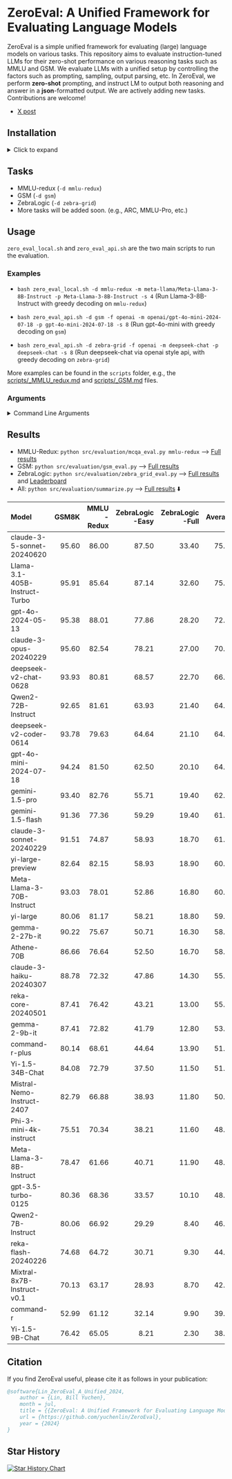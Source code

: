 # ZeroEval: A Unified Framework for Evaluating Language Models

ZeroEval is a simple unified framework for evaluating (large) language models on various tasks.
This repository aims to evaluate instruction-tuned LLMs for their zero-shot performance on various reasoning tasks such as MMLU and GSM. We evaluate LLMs with a unified setup by controlling the factors such as prompting, sampling, output parsing, etc. In ZeroEval, we perform **zero-shot** prompting, and instruct LM to output both reasoning and answer in a **json**-formatted output. We are actively adding new tasks. Contributions are welcome! 

- [X post](https://x.com/billyuchenlin/status/1814037110577578377)


## Installation 

<details>
  <summary> Click to expand </summary>

```bash
conda create -n zeroeval python=3.10
conda activate zeroeval
# pip install vllm -U # pip install -e vllm 
pip install vllm==0.5.1
pip install -r requirements.txt
# export HF_HOME=/path/to/your/custom/cache_dir/ 
```

</details>


## Tasks 

- MMLU-redux (`-d mmlu-redux`)
- GSM (`-d gsm`)
- ZebraLogic (`-d zebra-grid`)
- More tasks will be added soon. (e.g., ARC, MMLU-Pro, etc.)
<!-- - AlpacaEval (`-d alpaca-eval`) -->

## Usage

`zero_eval_local.sh` and `zero_eval_api.sh` are the two main scripts to run the evaluation.

### Examples

- `bash zero_eval_local.sh -d mmlu-redux -m meta-llama/Meta-Llama-3-8B-Instruct -p Meta-Llama-3-8B-Instruct -s 4` (Run Llama-3-8B-Instruct with greedy decoding on `mmlu-redux`)

- `bash zero_eval_api.sh -d gsm -f openai -m openai/gpt-4o-mini-2024-07-18 -p gpt-4o-mini-2024-07-18 -s 8` (Run gpt-4o-mini with greedy decoding on `gsm`)

- `bash zero_eval_api.sh -d zebra-grid -f openai -m deepseek-chat -p deepseek-chat -s 8` (Run deepseek-chat via openai style api, with greedy decoding on `zebra-grid`)


More examples can be found in the `scripts` folder, e.g., the [scripts/_MMLU_redux.md](scripts/_MMLU_redux.md) and [scripts/_GSM.md](scripts/_GSM.md) files.


### Arguments  
 

<details>
<summary>Command Line Arguments</summary>

| Arguments | Description | Default |
|-----|-------------|---------|
| `-d` | DATA_NAME: `mmlu-redux`, `gsm`, `zebra-grid`, `alpaca_eval`, ... (see [src/task_configs.py](src/task_configs.py)) | |
| `-m` | model_name | |
| `-p` | model_pretty_name | |
| `-s` | number of shards (When `-s 1` we'll use all your GPUs for loading the model and running the inference; When `-s K`, we'll use K GPUs and divide the data into K shards for each GPU to run the inference on a single shard, and merge the results at the end.) | 1 |
| `-f` | engine (`vllm` by default for `zero_eval_local.sh`, can be changed to `hf`; For `zero_eval_api.sh`, we can use `openai`, `anthropic`, ...) | `vllm`/`openai` for `zero_eval_local/api.sh` |
| `-r` | run_name (the results will be saved in a sub folder with the `run_name` when it is specified) | "default" |
| `-t` | temperature | 0 (greedy decoding) |
| `-o` | top_p for nucleus sampling | 1.0 |
| `-e` | repetition penalty | 1.0 |
| `-b` | batch size | 4 |

</details>

## Results 

- MMLU-Redux: `python src/evaluation/mcqa_eval.py mmlu-redux` --> [Full results](result_dirs/mmlu-redux.summary.md)
- GSM: `python src/evaluation/gsm_eval.py` --> [Full results](result_dirs/gsm.summary.md)
- ZebraLogic: `python src/evaluation/zebra_grid_eval.py` --> [Full results](result_dirs/zebra-grid.summary.md)
  and [Leaderboard](https://huggingface.co/spaces/allenai/ZebraLogic)
- All: `python src/evaluation/summarize.py` --> [Full results](result_dirs/summary.md) ⬇️

| Model                         |   GSM8K |   MMLU<br/>-Redux |   ZebraLogic<br/>-Easy |   ZebraLogic<br/>-Full |   Average |
|:------------------------------|--------:|------------------:|-----------------------:|-----------------------:|----------:|
| claude-3-5-sonnet-20240620    |   95.60 |             86.00 |                  87.50 |                  33.40 |     75.62 |
| Llama-3.1-405B-Instruct-Turbo |   95.91 |             85.64 |                  87.14 |                  32.60 |     75.32 |
| gpt-4o-2024-05-13             |   95.38 |             88.01 |                  77.86 |                  28.20 |     72.36 |
| claude-3-opus-20240229        |   95.60 |             82.54 |                  78.21 |                  27.00 |     70.84 |
| deepseek-v2-chat-0628         |   93.93 |             80.81 |                  68.57 |                  22.70 |     66.50 |
| Qwen2-72B-Instruct            |   92.65 |             81.61 |                  63.93 |                  21.40 |     64.90 |
| deepseek-v2-coder-0614        |   93.78 |             79.63 |                  64.64 |                  21.10 |     64.79 |
| gpt-4o-mini-2024-07-18        |   94.24 |             81.50 |                  62.50 |                  20.10 |     64.59 |
| gemini-1.5-pro                |   93.40 |             82.76 |                  55.71 |                  19.40 |     62.82 |
| gemini-1.5-flash              |   91.36 |             77.36 |                  59.29 |                  19.40 |     61.85 |
| claude-3-sonnet-20240229      |   91.51 |             74.87 |                  58.93 |                  18.70 |     61.00 |
| yi-large-preview              |   82.64 |             82.15 |                  58.93 |                  18.90 |     60.66 |
| Meta-Llama-3-70B-Instruct     |   93.03 |             78.01 |                  52.86 |                  16.80 |     60.18 |
| yi-large                      |   80.06 |             81.17 |                  58.21 |                  18.80 |     59.56 |
| gemma-2-27b-it                |   90.22 |             75.67 |                  50.71 |                  16.30 |     58.23 |
| Athene-70B                    |   86.66 |             76.64 |                  52.50 |                  16.70 |     58.12 |
| claude-3-haiku-20240307       |   88.78 |             72.32 |                  47.86 |                  14.30 |     55.81 |
| reka-core-20240501            |   87.41 |             76.42 |                  43.21 |                  13.00 |     55.01 |
| gemma-2-9b-it                 |   87.41 |             72.82 |                  41.79 |                  12.80 |     53.70 |
| command-r-plus                |   80.14 |             68.61 |                  44.64 |                  13.90 |     51.82 |
| Yi-1.5-34B-Chat               |   84.08 |             72.79 |                  37.50 |                  11.50 |     51.47 |
| Mistral-Nemo-Instruct-2407    |   82.79 |             66.88 |                  38.93 |                  11.80 |     50.10 |
| Phi-3-mini-4k-instruct        |   75.51 |             70.34 |                  38.21 |                  11.60 |     48.92 |
| Meta-Llama-3-8B-Instruct      |   78.47 |             61.66 |                  40.71 |                  11.90 |     48.19 |
| gpt-3.5-turbo-0125            |   80.36 |             68.36 |                  33.57 |                  10.10 |     48.10 |
| Qwen2-7B-Instruct             |   80.06 |             66.92 |                  29.29 |                   8.40 |     46.17 |
| reka-flash-20240226           |   74.68 |             64.72 |                  30.71 |                   9.30 |     44.85 |
| Mixtral-8x7B-Instruct-v0.1    |   70.13 |             63.17 |                  28.93 |                   8.70 |     42.73 |
| command-r                     |   52.99 |             61.12 |                  32.14 |                   9.90 |     39.04 |
| Yi-1.5-9B-Chat                |   76.42 |             65.05 |                   8.21 |                   2.30 |     38.00 |

## Citation
If you find ZeroEval useful, please cite it as follows in your publication:

```bibtex
@software{Lin_ZeroEval_A_Unified_2024,
    author = {Lin, Bill Yuchen},
    month = jul,
    title = {{ZeroEval: A Unified Framework for Evaluating Language Models}},
    url = {https://github.com/yuchenlin/ZeroEval},
    year = {2024}
}
```

## Star History

[![Star History Chart](https://api.star-history.com/svg?repos=yuchenlin/ZeroEval&type=Date)](https://star-history.com/#yuchenlin/ZeroEval&Date)